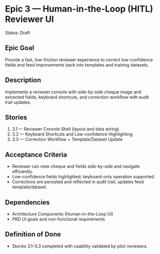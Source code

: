 # Epic 3 — Human-in-the-Loop (HITL) Reviewer UI

Status: Draft

## Epic Goal
Provide a fast, low-friction reviewer experience to correct low-confidence fields and feed improvements back into templates and training datasets.

## Description
Implements a reviewer console with side-by-side cheque image and extracted fields, keyboard shortcuts, and correction workflow with audit trail updates.

## Stories
1. 3.1 — Reviewer Console Shell (layout and data wiring)
2. 3.2 — Keyboard Shortcuts and Low-confidence Highlighting
3. 3.3 — Correction Workflow + Template/Dataset Update

## Acceptance Criteria
- Reviewer can view cheque and fields side-by-side and navigate efficiently.
- Low-confidence fields highlighted; keyboard-only operation supported.
- Corrections are persisted and reflected in audit trail; updates feed template/dataset.

## Dependencies
- Architecture Components (Human-in-the-Loop UI)
- PRD UI goals and non-functional requirements

## Definition of Done
- Stories 3.1–3.3 completed with usability validated by pilot reviewers.
